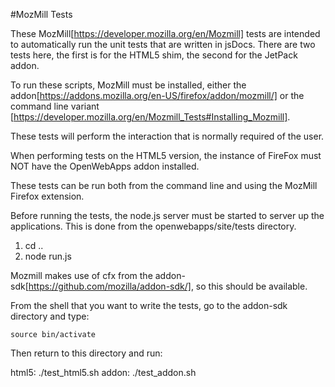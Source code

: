 #MozMill Tests

These MozMill[https://developer.mozilla.org/en/Mozmill] tests are intended to 
automatically run the unit tests that are written in jsDocs.  There are two 
tests here, the first is for the HTML5 shim, the second for the JetPack addon.

To run these scripts, MozMill must be installed, either the 
addon[https://addons.mozilla.org/en-US/firefox/addon/mozmill/] or the command 
line variant 
[https://developer.mozilla.org/en/Mozmill_Tests#Installing_Mozmill].

These tests will perform the interaction that is normally required of the user.

When performing tests on the HTML5 version, the instance of FireFox must NOT 
have the OpenWebApps addon installed.

These tests can be run both from the command line and using the MozMill Firefox 
extension.

Before running the tests, the node.js server must be started to server up the 
applications.  This is done from the openwebapps/site/tests directory.

1. cd ..
2. node run.js

Mozmill makes use of cfx from the 
addon-sdk[https://github.com/mozilla/addon-sdk/], so this should be available.

From the shell that you want to write the tests, go to the addon-sdk directory 
and type:

    source bin/activate

Then return to this directory and run:

html5: ./test_html5.sh
addon: ./test_addon.sh


